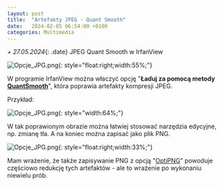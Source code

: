 ```yaml
---
layout: post
title:  "Artefakty JPEG - Quant Smooth"
date:   2024-02-05 06:54:00 +0100
categories: Multimedia
---
```


_+ 27.05.2024_{: .date} JPEG Quant Smooth w IrfanView

<style>.date{font-size: smaller;color:#828282;}</style>


![Opcje_JPG.png]({{site.baseurl}}/assets/img/Opcje_JPG.png "Opcje_JPG.png"){: style="float:right;width:55%;"}

W programie IrfanView można właczyć opcję
"**Ładuj za pomocą metody [QuantSmooth](https://github.com/ilyakurdyukov/jpeg-quantsmooth)**",
która poprawia artefakty kompresji JPEG. 

Przykład:

![Opcje_JPG.png]({{site.baseurl}}/assets/img/JPG_QuantSmooth.png "JPG_QuantSmooth.png"){: style="width:64%;"}

W tak poprawionym obrazie można łatwiej stosować narzędzia edycyjne, np. zmianę tła. A na koniec można zapisać jako plik PNG.

![Opcje_JPG.png]({{site.baseurl}}/assets/img/zapis_OptiPNG.png "zapis_OptiPNG.png"){: style="float:right;width:33%;"}

Mam wrażenie, że także zapisywanie PNG z opcją "[OptiPNG](https://optipng.sourceforge.net/)" powoduje częściowo redukcję tych artefaktów - ale to wrażenie po wykonaniu niewielu prób.


<style> pre code {font-size: smaller;} </style>
<style> small code {font-size: smaller;} </style>

<!-- {% unless jekyll.environment %} -->
<script>

(function() {
  const images = document.getElementsByTagName('img'); 
  for(let i = 0; i < images.length; i++) {
    images[i].src = images[i].src.replace('%7B%7Bsite.baseurl%7D%7D','..');
  } //{{site.baseurl}} - without spaces!  
})();

</script>
<!-- {% endunless %} -->